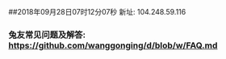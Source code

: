 ##2018年09月28日07时12分07秒 新址: 104.248.59.116
### 兔友常见问题及解答: https://github.com/wanggonging/d/blob/w/FAQ.md
